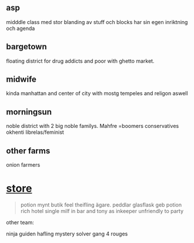 ## asp 
midddle class med stor blanding av stuff och blocks har sin egen inriktning och agenda
## bargetown
floating district for drug addicts and poor with ghetto market.
## midwife
kinda manhattan and center of city with mostg tempeles and religon aswell
## morningsun
noble district with 2 big noble familys. Mahfre =boomers conservatives okhenti librelas/feminist
## other farms
onion farmers

#  [store](https://i.redd.it/ij3fk3qldlo71.png)
> potion mynt butik feel theifling ägare. peddlar glasflask geb potion
> rich hotel single milf in bar and tony as inkeeper unfriendly to party

other team:

ninja guiden
hafling mystery solver gang
4 rouges 